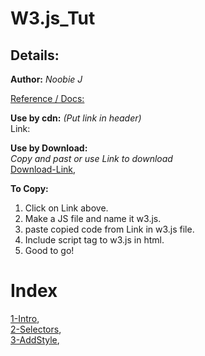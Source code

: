 # W3.js_Tut



## Details:
**Author:** *Noobie J* <br/>


[Reference / Docs:](https://www.w3schools.com/w3js/default.asp) <br/>

**Use by cdn:** *(Put link in header)* <br />
Link:  <script src="https://www.w3schools.com/lib/w3.js"></script>  <br />

**Use by Download:** <br />
*Copy and past or use Link to download* <br />
[Download-Link](https://www.w3schools.com/lib/w3.js), <br />

**To Copy:** <br/>
1. Click on Link above.
2. Make a JS file and name it w3.js.
3. paste copied code from Link in w3.js file.
4. Include script tag to w3.js in html.
5. Good to go!



# Index 

[1-Intro](https://github.com/Hazey8709/W3.js_Tut/tree/main/W3-01_Intro), <br />
[2-Selectors](https://github.com/Hazey8709/W3.js_Tut/tree/main/W3-02_Selectors), <br />
[3-AddStyle](https://github.com/Hazey8709/W3.js_Tut/tree/main/W3-03_AddStyle), <br />
